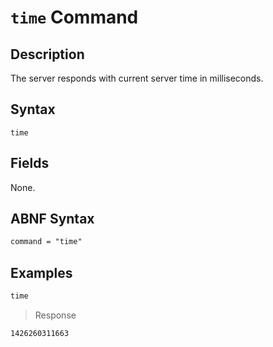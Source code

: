 # `time` Command

## Description

The server responds with current server time in milliseconds.

## Syntax

```ls
time
```

## Fields

None.

## ABNF Syntax

```txt
command = "time"
```

## Examples

```txt
time
```

> Response

```txt
1426260311663
```
